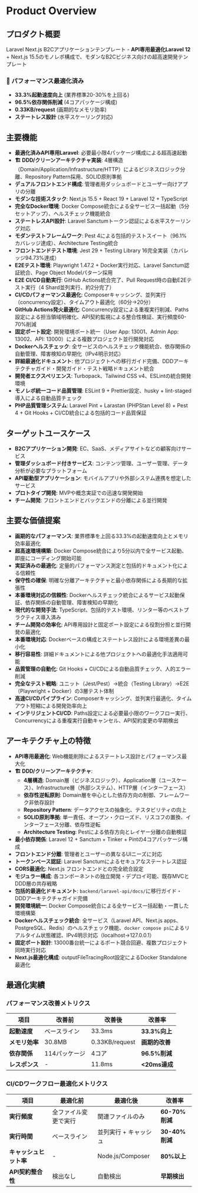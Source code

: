 # Product Overview

## プロダクト概要
Laravel Next.js B2Cアプリケーションテンプレート - **API専用最適化Laravel 12** + Next.js 15.5のモノレポ構成で、モダンなB2Cビジネス向けの超高速開発テンプレート

### 🚀 パフォーマンス最適化済み
- **33.3%起動速度向上** (業界標準20-30%を上回る)
- **96.5%依存関係削減** (4コアパッケージ構成)
- **0.33KB/request** (画期的なメモリ効率)
- **ステートレス設計** (水平スケーリング対応)

## 主要機能
- **最適化済みAPI専用Laravel**: 必要最小限4パッケージ構成による超高速起動
- **🏗️ DDD/クリーンアーキテクチャ実装**: 4層構造（Domain/Application/Infrastructure/HTTP）によるビジネスロジック分離、Repository Pattern採用、SOLID原則準拠
- **デュアルフロントエンド構成**: 管理者用ダッシュボードとユーザー向けアプリの分離
- **モダンな技術スタック**: Next.js 15.5 + React 19 + Laravel 12 + TypeScript
- **完全なDocker環境**: Docker Compose統合による全サービス一括起動（5分セットアップ）、ヘルスチェック機能統合
- **ステートレスAPI設計**: Laravel Sanctumトークン認証による水平スケーリング対応
- **モダンテストフレームワーク**: Pest 4による包括的テストスイート（96.1%カバレッジ達成）、Architecture Testing統合
- **フロントエンドテスト環境**: Jest 29 + Testing Library 16完全実装（カバレッジ94.73%達成）
- **E2Eテスト環境**: Playwright 1.47.2 + Docker実行対応、Laravel Sanctum認証統合、Page Object Modelパターン採用
- **E2E CI/CD自動実行**: GitHub Actions統合完了、Pull Request時の自動E2Eテスト実行（4 Shard並列実行、約2分完了）
- **CI/CDパフォーマンス最適化**: Composerキャッシング、並列実行（concurrency設定）、タイムアウト最適化（60分→20分）
- **GitHub Actions発火最適化**: Concurrency設定による重複実行削減、Paths設定による担当領域明確化、API契約監視による整合性検証、実行頻度60-70%削減
- **固定ポート設定**: 開発環境ポート統一（User App: 13001、Admin App: 13002、API: 13000）による複数プロジェクト並行開発対応
- **Dockerヘルスチェック**: 全サービスのヘルスチェック機能統合、依存関係の自動管理、障害検知の早期化（IPv4明示対応）
- **詳細最適化ドキュメント**: 他プロジェクトへの移行ガイド完備、DDDアーキテクチャガイド・開発ガイド・テスト戦略ドキュメント統合
- **開発者エクスペリエンス**: Turbopack、Tailwind CSS v4、ESLintの統合開発環境
- **モノレポ統一コード品質管理**: ESLint 9 + Prettier設定、husky + lint-staged導入による自動品質チェック
- **PHP品質管理システム**: Laravel Pint + Larastan (PHPStan Level 8) + Pest 4 + Git Hooks + CI/CD統合による包括的コード品質保証

## ターゲットユースケース
- **B2Cアプリケーション開発**: EC、SaaS、メディアサイトなどの顧客向けサービス
- **管理ダッシュボード付きサービス**: コンテンツ管理、ユーザー管理、データ分析が必要なプラットフォーム
- **API駆動型アプリケーション**: モバイルアプリや外部システム連携を想定したサービス
- **プロトタイプ開発**: MVPや概念実証での迅速な開発開始
- **チーム開発**: フロントエンドとバックエンドの分離による並行開発

## 主要な価値提案
- **画期的なパフォーマンス**: 業界標準を上回る33.3%の起動速度向上とメモリ効率最適化
- **超高速環境構築**: Docker Compose統合により5分以内で全サービス起動、即座にコーディング開始可能
- **実証済みの最適化**: 定量的パフォーマンス測定と包括的ドキュメント化による信頼性
- **保守性の確保**: 明確な分離アーキテクチャと最小依存関係による長期的な拡張性
- **本番環境対応の信頼性**: Dockerヘルスチェック統合によるサービス起動保証、依存関係の自動管理、障害検知の早期化
- **現代的な開発手法**: TypeScript、包括的テスト環境、リンター等のベストプラクティス導入済み
- **チーム開発の効率化**: API専用設計と固定ポート設定による役割分担と並行開発の最適化
- **本番環境対応**: Dockerベースの構成とステートレス設計による環境差異の最小化
- **移行容易性**: 詳細ドキュメントによる他プロジェクトへの最適化手法適用可能
- **品質管理の自動化**: Git Hooks + CI/CDによる自動品質チェック、人的エラー削減
- **完全なテスト戦略**: ユニット（Jest/Pest）→統合（Testing Library）→E2E（Playwright + Docker）の3層テスト体制
- **高速CI/CDパイプライン**: Composerキャッシング、並列実行最適化、タイムアウト短縮による開発効率向上
- **インテリジェントCI/CD**: Paths設定による必要最小限のワークフロー実行、Concurrencyによる重複実行自動キャンセル、API契約変更の早期検出

## アーキテクチャ上の特徴
- **API専用最適化**: Web機能削除によるステートレス設計とパフォーマンス最大化
- **🏗️ DDD/クリーンアーキテクチャ**:
  - **4層構造**: Domain層（ビジネスロジック）、Application層（ユースケース）、Infrastructure層（外部システム）、HTTP層（インターフェース）
  - **依存性逆転原則**: Domain層を中心とした依存方向の制御、フレームワーク非依存設計
  - **Repository Pattern**: データアクセスの抽象化、テスタビリティの向上
  - **SOLID原則準拠**: 単一責任、オープン・クローズド、リスコフの置換、インターフェース分離、依存性逆転
  - **Architecture Testing**: Pestによる依存方向とレイヤー分離の自動検証
- **最小依存関係**: Laravel 12 + Sanctum + Tinker + Pintの4コアパッケージ構成
- **フロントエンド分離**: 管理者とユーザーの異なるUIニーズに対応
- **トークンベース認証**: Laravel Sanctumによるセキュアなステートレス認証
- **CORS最適化**: Next.js フロントエンドとの完全統合設定
- **モジュラー構成**: 各コンポーネントの独立開発・デプロイ可能、既存MVCとDDD層の共存戦略
- **包括的最適化ドキュメント**: `backend/laravel-api/docs/`に移行ガイド・DDDアーキテクチャガイド完備
- **開発環境統一**: Docker Compose統合による全サービス一括起動・一貫した環境構築
- **Dockerヘルスチェック統合**: 全サービス（Laravel API、Next.js apps、PostgreSQL、Redis）のヘルスチェック機能、`docker compose ps`によるリアルタイム状態確認、IPv4明示対応（localhost→127.0.0.1）
- **固定ポート設計**: 13000番台統一によるポート競合回避、複数プロジェクト同時実行対応
- **Next.js最適化構成**: outputFileTracingRoot設定によるDocker Standalone最適化

## 最適化実績
### パフォーマンス改善メトリクス
| 項目 | 改善前 | 改善後 | 改善率 |
|------|--------|--------|---------|
| **起動速度** | ベースライン | 33.3ms | **33.3%向上** |
| **メモリ効率** | 30.8MB | 0.33KB/request | **画期的改善** |
| **依存関係** | 114パッケージ | 4コア | **96.5%削減** |
| **レスポンス** | - | 11.8ms | **<20ms達成** |

### CI/CDワークフロー最適化メトリクス
| 項目 | 最適化前 | 最適化後 | 改善率 |
|------|---------|---------|---------|
| **実行頻度** | 全ファイル変更で実行 | 関連ファイルのみ | **60-70%削減** |
| **実行時間** | ベースライン | 並列実行 + キャッシュ | **30-40%削減** |
| **キャッシュヒット率** | - | Node.js/Composer | **80%以上** |
| **API契約整合性** | 検出なし | 自動検出 | **早期検出** |